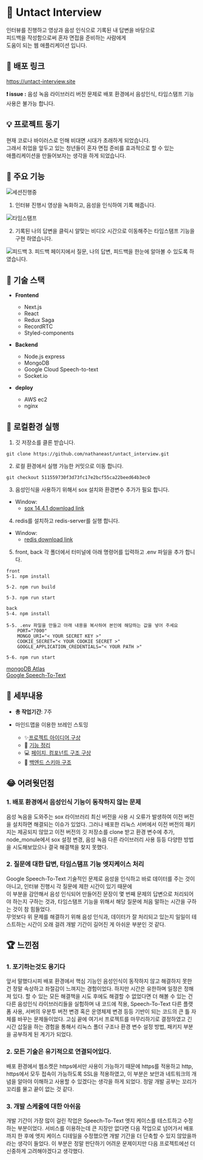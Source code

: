 # 🧑 Untact Interview

인터뷰를 진행하고 영상과 음성 인식으로 기록된 내 답변을 바탕으로  
피드백을 작성함으로써 혼자 면접을 준비하는 사람에게  
도움이 되는 웹 애플리케이션 입니다.

## 📌 배포 링크

 https://untact-interview.site

**❗ issue :**  음성 녹음 라이브러리 버전 문제로 배포 환경에서 
음성인식, 타임스탬프 기능 사용은 불가능 합니다. 


## 💡 프로젝트 동기

현재 코로나 바이러스로 인해 비대면 시대가 초래하게 되었습니다.   
그래서 취업을 앞두고 있는 청년들이 혼자 면접 준비를 효과적으로  할 수 있는  
애플리케이션을 만들어보자는 생각을 하게 되었습니다.


## 🎯 주요 기능


![세션진행중](https://user-images.githubusercontent.com/47707076/107195595-e5bacb80-6a34-11eb-8901-e96495b2f1a5.gif)

1.  인터뷰 진행시 영상을 녹화하고, 음성을 인식하여 기록 해줍니다.

![타임스탬프](https://user-images.githubusercontent.com/47707076/107195722-0edb5c00-6a35-11eb-841e-474aefc9b37a.gif)

2.  기록된 나의 답변을 클릭시  알맞는 비디오 시간으로 이동해주는
 타임스탬프 기능을 구현 하였습니다.
 
![피드백](https://user-images.githubusercontent.com/47707076/107195727-100c8900-6a35-11eb-9321-730a4c3c626b.PNG)
3.  피드백 페이지에서 질문, 나의 답변, 피드백을 한눈에 알아볼 수 있도록 하였습니다.


##  🔧 기술 스택

-   **Frontend**
    
    -   Next.js
    -   React
    -   Redux Saga
    -   RecordRTC
    -   Styled-components
    
-   **Backend**
   
    -   Node.js express
    -   MongoDB
    -   Google Cloud Speech-to-text
    -   Socket.io
     
-   **deploy**
   
    -   AWS ec2
    -   nginx


## 💾 로컬환경 실행

1.  깃 저장소를 클론 받습니다. 
```
git clone https://github.com/nathaneast/untact_interview.git
```

2. 로컬 환경에서 실행 가능한 커밋으로 이동 합니다.
 ```
 git checkout 511559730f3d73fc17e2bcf55ca22beed64b3ec0
 ```

3. 음성인식을 사용하기 위해서 sox 설치와 환경변수 추가가 필요 합니다.
- Window:
    - [sox 14.4.1 download link](https://sourceforge.net/projects/sox/files/sox/14.4.1/)

4. redis를 설치하고 redis-server를 실행 합니다.
- Window:
    - [redis download link](https://github.com/microsoftarchive/redis/releases/tag/win-3.2.100)


5.  front, back 각 폴더에서 터미널에 아래 명령어를 입력하고 .env 파일을 추가 합니다.

```
front
5-1. npm install

5-2. npm run build

5-3. npm run start
```

```
back
5-4. npm install

5-5. .env 파일을 만들고 아래 내용을 복사하여 본인에 해당하는 값을 넣어 주세요
    PORT="7000"
    MONGO_URI="< YOUR SECRET KEY >"
    COOKIE_SECRET="< YOUR COOKIE SECRET >"
    GOOGLE_APPLICATION_CREDENTIALS="< YOUR PATH >"    
    
5-6. npm run start
```
[mongoDB Atlas]( https://account.mongodb.com/account/login?n=%2Fv2%2F5f4b240fb000ed4c2dc3c915&nextHash=%23clusters)  
[Google Speech-To-Text](https://console.cloud.google.com/apis/library/speech.googleapis.com?hl=ko&pli=1&project=sodium-port-298702&folder=&organizationId=)



##  📆 세부내용

- **총 작업기간**: 7주

- 마인드맵을 이용한 브레인 스토밍
    -  ✨[프로젝트 아이디어 구상](https://nathaneast-dev.tistory.com/72) 
    -  📘  [기능 정리](https://nathaneast-dev.tistory.com/73)
    -  💻 [페이지, 컴포넌트 구조 구상](https://nathaneast-dev.tistory.com/74)
    -  📲  [백엔드 스키마 구조](https://nathaneast-dev.tistory.com/75)


##  😂 어려웟던점


###  **1.  배포 환경에서 음성인식 기능이 동작하지 않는 문제**
음성 녹음을 도와주는 sox 라이브러리 최신 버전을 사용 시 오류가 발생하여
이전 버전을 설치하면 해결되는 이슈가 있었다.
그러나 배포한 리눅스 서버에서 이전 버전의 패키지는 제공되지 않았고
이전 버전의 깃 저장소를 clone 받고 환경 변수에 추가, node_monule에서 sox 설정 변경, 음성 녹음 다른 라이브러리 사용 등등 다양한 방법을 시도해보았으나 결국 해결책을 찾지 못했다.

###  **2.  질문에 대한 답변, 타임스탬프 기능 엣지케이스 처리**
Google Speech-To-Text 기술적인 문제로 음성을 인식하고 바로 데이터를 주는 것이 아니고, 인터뷰 진행시 각 질문에 제한 시간이 있기 때문에  
이 부분을 감안해서 음성 인식되어 만들어진 문장이 몇 번째 문제의 답변으로 처리되어야 하는지 구하는 것과, 타임스탬프 기능을 위해서 해당 질문에 처음 말하는 시간을 구하는 것이 참 힘들었다.  
무엇보다 위 문제를 해결하기 위해 음성 인식과, 데이터가 잘 처리되고 있는지 일일이 테스트하는 시간이 오래 걸려 개발 기간이 길어진 게 아쉬운 부분인 것 같다.
 

##  🏆 느낀점

### **1.  포기하는것도 용기다**
앞서 말했다시피 배포 환경에서 핵심 기능인 음성인식이 동작하지 않고 해결하지 못한 건 정말 속상하고 좌절감이 느껴지는 경험이었다.
하지만 시간은 유한하며 일정은 정해져 있다. 할 수 있는 모든 해결책을 시도 후에도 해결할 수 없었다면 더 해볼 수 있는 건 다른 음성인식 라이브러리들을 실험하며 내 코드에 적용, Speech-To-Text 다른 플랫폼 사용, 서버의 우분투 버전 변경 혹은 운영체제 변경 등등 기반이 되는 코드의 큰 틀 자체를 바꾸는 문제들이었다. 고심 끝에 여기서 프로젝트를 마무리하기로 결정하였고 긴 시간 삽질을 하는 경험을 통해서 리눅스 폴더 구조나 환경 변수 설정 방법, 패키지 부분을 공부하게 된 계기가 되었다.

### **2. 모든 기술은 유기적으로 연결되어있다.**
배포 환경에서 웹소켓은 https에서만 사용이 가능하기 때문에 https를 적용하고 http, https에서 모두 접속이 가능하도록 SSL을 적용하였고, 이 부분은 보안과 네트워크의 개념을 알아야 이해하고 사용할 수 있겠다는 생각을 하게 되었다. 정말 개발 공부는 꼬리가 꼬리를 물고 끝이 없는 것 같다.

### **3. 개발 스케줄에 대한 아쉬움**
개발 기간이 가장 많이 걸린 작업은 Speech-To-Text 엣지 케이스를 테스트하고  수정하는 부분이었다. 서비스를 이용하는데 큰 지장만 없다면 다음 작업으로 넘어가서 배포까지 한 후에 엣지 케이스 디테일을 수정했으면 개발 기간을 더 단축할 수 있지 않았을까라는 생각이 들었다. 이 부분은 정말 판단하기 어려운 문제이지만 다음 프로젝트에선 더 신중하게 고려해야겠다고 생각했다.
